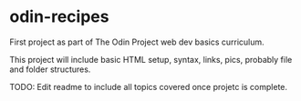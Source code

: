 # odin-recipes
First project as part of The Odin Project web dev basics curriculum. 

This project will include basic HTML setup, syntax, links, pics, probably file and folder structures.

TODO:
Edit readme to include all topics covered once projetc is complete.